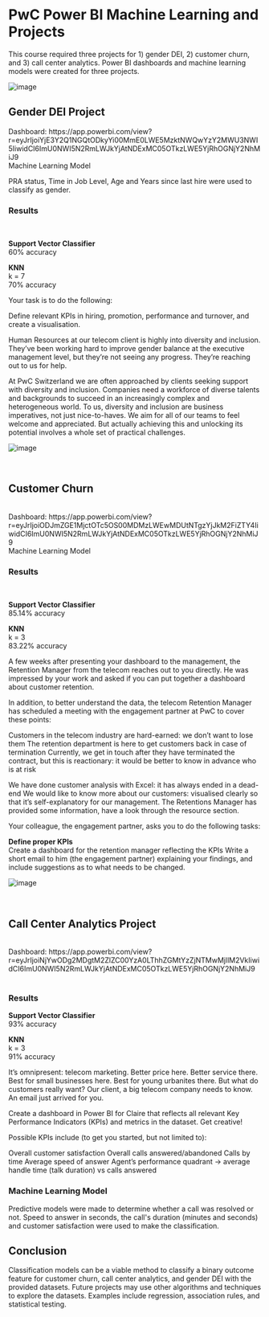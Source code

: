 <h1>PwC Power BI Machine Learning and Projects</h1> 

<p>This course required three projects for 1) gender DEI, 2) customer churn, and 3) call center analytics. Power BI dashboards and machine learning models were created for three projects.</p>


![image](https://github.com/rakimreid/pwc-power-bi-forage-course/assets/23224784/31750595-8612-4ec6-9557-7ba2708fce42)


<h2>Gender DEI Project</h2>
Dashboard: https://app.powerbi.com/view?r=eyJrIjoiYjE3Y2Q1NGQtODkyYi00MmE0LWE5MzktNWQwYzY2MWU3NWI5IiwidCI6ImU0NWI5N2RmLWJkYjAtNDExMC05OTkzLWE5YjRhOGNjY2NhMiJ9
<br>
Machine Learning Model<br>

PRA status, Time in Job Level, Age and Years since last hire were used to classify as gender. 

<h3>Results</h3><br>

<b>Support Vector Classifier</b><br>
60% accuracy<br>

<b>KNN</b><br> 
k = 7<br>
70% accuracy<br> 


Your task is to do the following:

Define relevant KPIs in hiring, promotion, performance and turnover, and create a visualisation.

Human Resources at our telecom client is highly into diversity and inclusion. They’ve been working hard to improve gender balance at the executive management level, but they’re not seeing any progress. They’re reaching out to us for help.

At PwC Switzerland we are often approached by clients seeking support with diversity and inclusion. Companies need a workforce of diverse talents and backgrounds to succeed in an increasingly complex and heterogeneous world. To us, diversity and inclusion are business imperatives, not just nice-to-haves. We aim for all of our teams to feel welcome and appreciated. But actually achieving this and unlocking its potential involves a whole set of practical challenges.


![image](https://github.com/rakimreid/pwc-power-bi-forage-course/assets/23224784/4dc3aef7-a1b4-4178-b8c7-63ca88d987cf)

<br>
<h2>Customer Churn</h2><br>
Dashboard: https://app.powerbi.com/view?r=eyJrIjoiODJmZGE1MjctOTc5OS00MDMzLWEwMDUtNTgzYjJkM2FiZTY4IiwidCI6ImU0NWI5N2RmLWJkYjAtNDExMC05OTkzLWE5YjRhOGNjY2NhMiJ9
<br>
Machine Learning Model<br>

<h3>Results</h3><br>

<b> Support Vector Classifier</b><br>
85.14% accuracy<br>

<b>KNN</b><br>
k = 3<br>
83.22% accuracy<br>


<p>A few weeks after presenting your dashboard to the management, the Retention Manager from the telecom reaches out to you directly. He was impressed by your work and asked if you can put together a dashboard about customer retention.
</p>
<p>
In addition, to better understand the data, the telecom Retention Manager has scheduled a meeting with the engagement partner at PwC to cover these points:
</p>
<p>
Customers in the telecom industry are hard-earned: we don’t want to lose them
The retention department is here to get customers back in case of termination 
Currently, we get in touch after they have terminated the contract, but this is reactionary: it would be better to know in advance who is at risk 
</p>
<p>
We  have done customer analysis with Excel: it has always ended in a dead-end
We would like to know more about our customers: visualised clearly so that it’s self-explanatory for our management.
The Retentions Manager has provided some information, have a look through the resource section.
</p>

Your colleague, the engagement partner, asks you to do the following tasks:

<b>Define proper KPIs</b>
<br>
Create a dashboard for the retention manager reflecting the KPIs
Write a short email to him (the engagement partner) explaining your findings, and include suggestions as to what needs to be changed.


![image](https://github.com/rakimreid/pwc-power-bi-forage-course/assets/23224784/252f5aa3-a2f6-4bac-9284-490cf447cfa0)

<br>

<h2>Call Center Analytics Project</h2>
<br>
Dashboard: https://app.powerbi.com/view?r=eyJrIjoiNjYwODg2MDgtM2ZlZC00YzA0LThhZGMtYzZjNTMwMjllM2VkIiwidCI6ImU0NWI5N2RmLWJkYjAtNDExMC05OTkzLWE5YjRhOGNjY2NhMiJ9<br>
<br>

<h3>Results</h3>

<b>Support Vector Classifier</b><br>
93% accuracy<br>

<b>KNN</b><br>
k = 3<br>
91% accuracy<br>

<p>
It’s omnipresent: telecom marketing. Better price here. Better service there. Best for small businesses here. Best for young urbanites there. But what do customers really want? Our client, a big telecom company needs to know. An email just arrived for you. 
</p>
<p>
Create a dashboard in Power BI for Claire that reflects all relevant Key Performance Indicators (KPIs) and metrics in the dataset. Get creative! 
</p>

Possible KPIs include (to get you started, but not limited to):

Overall customer satisfaction
Overall calls answered/abandoned
Calls by time
Average speed of answer
Agent’s performance quadrant -> average handle time (talk duration) vs calls answered

<h3>Machine Learning Model</h3>

Predictive models were made to determine whether a call was resolved or not. Speed to answer in seconds, the call's duration (minutes and seconds) and customer satisfaction were used to make the classification.<br>

<h2>Conclusion</h2>

Classification models can be a viable method to classify a binary outcome feature for customer churn, call center analytics, and gender DEI with the provided datasets. Future projects may use other algorithms and techniques to explore the datasets. Examples include regression, association rules, and statistical testing. 

